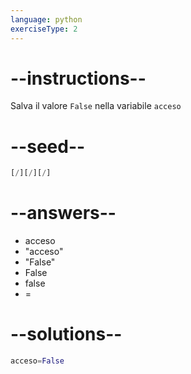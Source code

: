 ```yaml
---
language: python
exerciseType: 2
---
```


# --instructions--

Salva il valore `False` nella variabile `acceso`

# --seed--

```python
[/][/][/]
```

# --answers--

- acceso
- "acceso"
- "False"
- False
- false
- =

# --solutions--

```python
acceso=False
```
